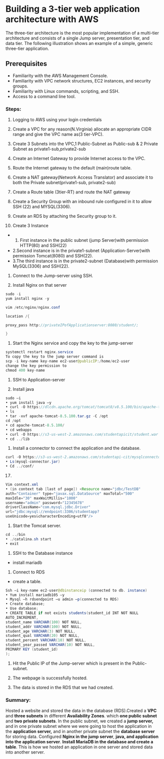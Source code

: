 
# **Building a 3-tier web application architecture with AWS**

The three-tier architecture is the most popular implementation of a multi-tier architecture and consists of a single Jump server, presentation tier, and data tier. The following illustration shows an example of a simple, generic three-tier application.

## **Prerequisites**

- Familiarity with the AWS Management Console.
- Familiarity with VPC network structures, EC2 instances, and security groups.
- Familiarity with Linux commands, scripting, and SSH.
- Access to a command line tool.



### Steps:

1. Logging to AWS using your login credentials
2. Create a VPC for any reason(N.Virginia) allocate an appropriate CIDR range and give the VPC name as(3 tier-VPC).


1. Create 3 Subnets into the VPC,1 Public-Subnet as Public-sub & 2 Private Subnet as private1-sub,private2-sub


1. Create an Internet Gateway to provide Internet access to the VPC.


1. Route the Internet gateway to the default (main)route table.


1. Create a NAT gateway(Network Access Translator) and associate it to both the Private subnet(private1-sub, private2-sub)



1. Create a Route table (3tier-RT) and route the NAT gateway


1. Create a Security Group with an inbound rule configured in it to allow SSH (22) and MYSQL(3306).



1. Create an RDS by attaching the Security group to it.



1. Create 3 Instance 
- 1. First instance in the public subnet (jump Server)with permission HTTP(80) and SSH(22)
- 2.Second instance is in the private1-subnet (Application-Server)with permission Tomcat(8080) and SSH(22).
- 3.The third instance is in the private2-subnet (Database)with permission MySQL(3306) and SSH(22).



1. Connect to the Jump-server using SSH.


1. Install Nginx on that server

```java
sudo -i 
yum install nginx -y

vim /etc/nginx/nginx.conf

location /{ 

proxy_pass http://privateIPofApplicationserver:8080/student/;  

}
```


1. Start the Nginx service and copy the key to the jump-server

```java
systemctl restart nginx.service
To copy the key to the jump server command is 
scp -i key-name key-name ec2-user@publicIP:/home/ec2-user
change the key permission to 
chmod 400 key-name
```

1. SSH to Application-server

1. Install java 

```java
sudo –i
• yum install java –y
• curl -O https://dlcdn.apache.org/tomcat/tomcat8/v8.5.100/bin/apache-tomcat-8.5.100.tar.gz
• ls
• tar -xvf apache-tomcat-8.5.100.tar.gz -C /opt
cd /opt
• cd apache-tomcat-8.5.100/
• cd webapps
• curl -O https://s3-us-west-2.amazonaws.com/studentapicit/student.war
• cd ../lib
```


1. Install a connector to connect the application and the database.

```java
curl -O https://s3-us-west-2.amazonaws.com/studentapi-cit/mysqlconnector.jar
• Ls(mysql-connector.jar)
• Cd ../conf/
```


17.

```java
Vim context.xml
• (in context tab [last of page]) <Resource name="jdbc/TestDB"
auth="Container" type="javax.sql.DataSource" maxTotal="500"
maxIdle="30" maxWaitMillis="1000"
username="admin" password="12345678"
driverClassName="com.mysql.jdbc.Driver"
url="jdbc:mysql://endpoint:3306/studentapp?
useUnicode=yes&characterEncoding=utf8"/>
```


1. Start the Tomcat server.

```java
cd ../bin
• ./catalina.sh start
• exit
```



1. SSH to the Database instance 
- install mariadb



1. Connect to RDS
- create a table.

```java
Ssh –i key-name ec2-user@dbinstanceip (connected to db. instance)
• Yum install mariadb105 –y
• Mysql –h rdsendpoint –u admin –p(connected to RDS)
• Create database;
• Use database;
• CREATE TABLE if not exists students(student_id INT NOT NULL
AUTO_INCREMENT,
student_name VARCHAR(100) NOT NULL,
student_addr VARCHAR(100) NOT NULL,
student_age VARCHAR(3) NOT NULL,
student_qual VARCHAR(20) NOT NULL,
student_percent VARCHAR(10) NOT NULL,
student_year_passed VARCHAR(10) NOT NULL,
PRIMARY KEY (student_id)
);
```


1. Hit the Public IP of the Jump-server which is present in the Public-subnet.
2. The webpage is successfully hosted. 



1. The data is stored in the RDS that we had created.


### **Summary:**

Hosted a website and stored the data in the database (RDS).Created a **VPC** and **three subnets** in different **Availability Zones**. which **one public subnet** and **two private subnets**. In the public subnet, we created a **jump server,** and in one private subnet where we were going to host the application in the **application server,** and in another private subnet the **database server** for storing data. Configured **Nginx in the jump server**, **java, and application into the application server**. **Install MariaDB in the database and create a table**. This is how we hosted an application in one server and stored data into another server.  

